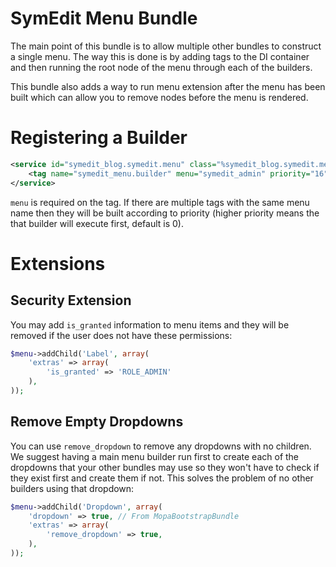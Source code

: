 SymEdit Menu Bundle
===================

The main point of this bundle is to allow multiple other bundles to construct
a single menu. The way this is done is by adding tags to the DI container and
then running the root node of the menu through each of the builders.

This bundle also adds a way to run menu extension after the menu has been built
which can allow you to remove nodes before the menu is rendered.

Registering a Builder
=====================

```xml
<service id="symedit_blog.symedit.menu" class="%symedit_blog.symedit.menu.class%">
    <tag name="symedit_menu.builder" menu="symedit_admin" priority="16" />
</service>
```

`menu` is required on the tag. If there are multiple tags with the same menu
name then they will be built according to priority (higher priority means the
that builder will execute first, default is 0).

Extensions
==========

Security Extension
------------------

You may add `is_granted` information to menu items and they will be removed if
the user does not have these permissions:

```php
$menu->addChild('Label', array(
    'extras' => array(
        'is_granted' => 'ROLE_ADMIN'
    ),
));
```

Remove Empty Dropdowns
----------------------

You can use `remove_dropdown` to remove any dropdowns with no children. We
suggest having a main menu builder run first to create each of the dropdowns
that your other bundles may use so they won't have to check if they exist first
and create them if not. This solves the problem of no other builders using that
dropdown:

```php
$menu->addChild('Dropdown', array(
    'dropdown' => true, // From MopaBootstrapBundle
    'extras' => array(
        'remove_dropdown' => true,
    ),
));
```